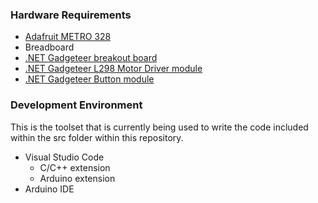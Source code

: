 ### Hardware Requirements
- [Adafruit METRO 328](https://www.adafruit.com/product/2488)
- Breadboard
- [.NET Gadgeteer breakout board](http://www.ctr-electronics.com/breakoutmodule.html)
- [.NET Gadgeteer L298 Motor Driver module](http://old.ghielectronics.com/catalog/product/315)
- [.NET Gadgeteer Button module](https://old.ghielectronics.com/catalog/product/274)


### Development Environment
This is the toolset that is currently being used to write the code included within the src folder within this repository.
- Visual Studio Code
  - C/C++ extension
  - Arduino extension
- Arduino IDE
